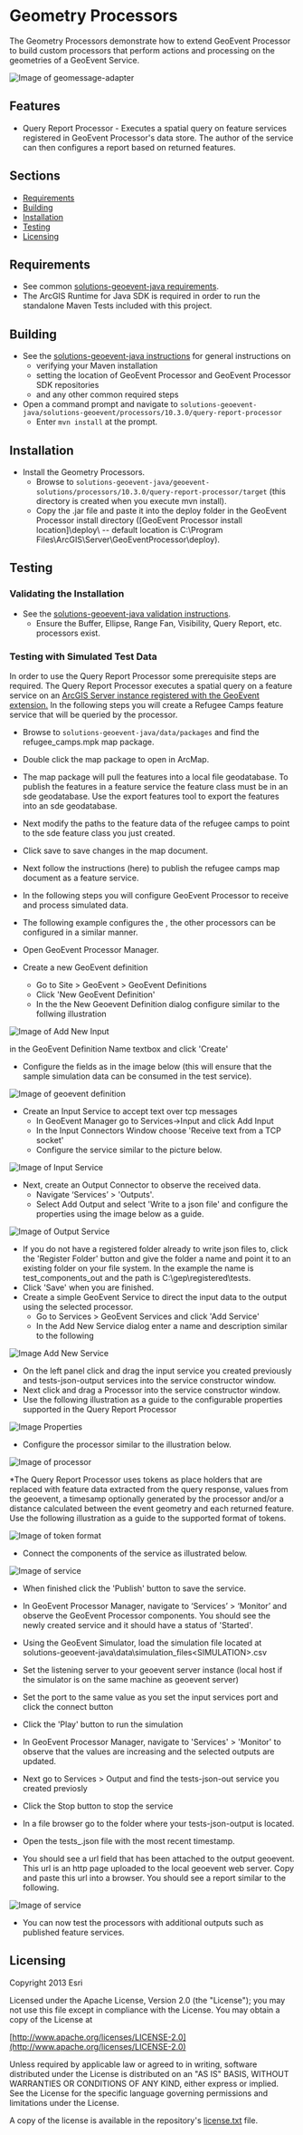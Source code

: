 # Geometry Processors

The Geometry Processors demonstrate how to extend GeoEvent Processor to build custom processors that perform actions and processing on the geometries of a GeoEvent Service.  

![Image of geomessage-adapter](doc/report.png)

## Features 

* Query Report Processor - Executes a spatial query on feature services registered in GeoEvent Processor's data store.  The author of the service can then configures a report based on returned features.

## Sections

* [Requirements](#requirements)
* [Building](#building)
* [Installation](#installation)
* [Testing](#testing)
* [Licensing](#licensing)

## Requirements

* See common [solutions-geoevent-java requirements](../../../README.md#requirements).
* The ArcGIS Runtime for Java SDK is required in order to run the standalone Maven Tests included with this project.

## Building 

* See the [solutions-geoevent-java instructions](../../../README.md#instructions) for general instructions on 
    * verifying your Maven installation
    * setting the location of GeoEvent Processor and GeoEvent Processor SDK repositories
    * and any other common required steps
* Open a command prompt and navigate to `solutions-geoevent-java/solutions-geoevent/processors/10.3.0/query-report-processor`
    * Enter `mvn install` at the prompt.

## Installation

* Install the Geometry Processors.
    * Browse to `solutions-geoevent-java/geoevent-solutions/processors/10.3.0/query-report-processor/target` (this directory is created when you execute mvn install).
    * Copy the .jar file and paste it into the deploy folder in the GeoEvent Processor install directory ([GeoEvent Processor install location]\deploy\ -- default location is C:\Program Files\ArcGIS\Server\GeoEventProcessor\deploy).

## Testing

### Validating the Installation
 
* See the [solutions-geoevent-java validation instructions](../../../../README.md#validating-install).
    * Ensure the Buffer, Ellipse, Range Fan, Visibility, Query Report, etc. processors exist.

### Testing with Simulated Test Data
In order to use the Query Report Processor some prerequisite steps are required.  The Query Report Processor executes a spatial query on a feature service on an [ArcGIS Server instance registered with the GeoEvent extension.](http://resources.arcgis.com/en/help/main/10.2/#/Managing_data_stores/0154000006m2000000/)  In the following steps you will create a Refugee Camps feature service that will be queried by the processor.
* Browse to `solutions-geoevent-java/data/packages` and find the refugee_camps.mpk map package.
* Double click the map package to open in ArcMap.
* The map package will pull the features into a local file geodatabase.  To publish the features in a feature service the feature class must be in an sde geodatabase.  Use the export features tool to export the features into an sde geodatabase.
* Next modify the paths to the feature data of the refugee camps to point to the sde feature class you just created.
* Click save to save changes in the map document.
* Next follow the instructions (here) to publish the refugee camps map document as a feature service.

* In the following steps you will configure GeoEvent Processor to receive and process simulated data.
* The following example configures the <PROCESSORNAME>, the other processors can be configured in a similar manner.

* Open GeoEvent Processor Manager.
* Create a new GeoEvent definition 
   * Go to Site > GeoEvent > GeoEvent Definitions
   * Click 'New GeoEvent Definition'
   * In the the New Geoevent Definition dialog configure similar to the follwing illustration

![Image of Add New Input](doc/add-new-def.png)

in the GeoEvent Definition Name textbox and click 'Create'
   * Configure the fields as in the image below (this will ensure that the sample simulation data can be consumed in the test service).
   
![Image of geoevent definition](doc/geoeventdefinition.png)

* Create an Input Service to accept text over tcp messages
   * In GeoEvent Manager go to Services->Input and click Add Input
   * In the Input Connectors Window choose 'Receive text from a TCP socket'
   * Configure the service similar to the picture below.

![Image of Input Service](doc/input-service.png)

* Next, create an Output Connector to observe the received data.
    * Navigate ‘Services’ > 'Outputs'.
    * Select Add Output and select 'Write to a json file' and configure the properties using the image below as a guide.
    
![Image of Output Service](doc/tests-json-output.png)

   * If you do not have a registered folder already to write json files to, click the 'Register Folder' button and give the folder a name and point it to an existing folder on your file system. In the example the name is test_components_out and the path is C:\gep\registered\tests.  
   * Click 'Save' when you are finished.
* Create a simple GeoEvent Service to direct the input data to the output using the selected processor.
   * Go to Services > GeoEvent Services and click 'Add Service'
   * In the Add New Service dialog enter a name and description similar to the following

![Image Add New Service](doc/add-geoevent-service.png)

   * On the left panel click and drag the input service you created previously and tests-json-output services into the service constructor window.
   * Next click and drag a Processor into the service constructor window.
   * Use the following illustration as a guide to the configurable properties supported in the Query Report Processor

![Image Properties](doc/properties.png)

   * Configure the processor similar to the illustration below.
   
![Image of processor](doc/configure.png)
   
   *The Query Report Processor uses tokens as place holders that are replaced with feature data extracted from the query response, values from the geoevent, a timesamp optionally generated by the processor and/or a distance calculated between the event geometry and each returned feature. Use the following illustration as a guide to the supported format of tokens.


![Image of token format](doc/token-format.png)


   * Connect the components of the service as illustrated below.

![Image of service](doc/test-service.png)

* When finished click the 'Publish' button to save the service.



* In GeoEvent Processor Manager, navigate to ‘Services’ > ‘Monitor’ and observe the GeoEvent Processor components. You should see the newly created service and it should have a status of 'Started'.

* Using the GeoEvent Simulator, load the simulation file located at  solutions-geoevent-java\data\simulation_files\<SIMULATION>.csv
* Set the listening server to your geoevent server instance (local host if the simulator is on the same machine as geoevent server)
* Set the port to the same value as you set the input services port and click the connect button
* Click the 'Play' button to run the simulation
* In GeoEvent Processor Manager, navigate to 'Services' > 'Monitor' to observe that the values are increasing and the selected outputs are updated. 
* Next go to Services > Output and find the tests-json-out service you created previosly
* Click the Stop button to stop the service
* In a file browser go to the folder where your tests-json-output is located.
* Open the tests_<timestamp>.json file with the most recent timestamp.
* You should see a url field that has been attached to the output geoevent.  This url is an http page uploaded to the local geoevent web server.  Copy and paste this url into a browser. You should see a report similar to the following.

![Image of service](doc/report.png)

* You can now test the processors with additional outputs such as published feature services.


## Licensing

Copyright 2013 Esri

Licensed under the Apache License, Version 2.0 (the "License");
you may not use this file except in compliance with the License.
You may obtain a copy of the License at

   [http://www.apache.org/licenses/LICENSE-2.0](http://www.apache.org/licenses/LICENSE-2.0)

Unless required by applicable law or agreed to in writing, software
distributed under the License is distributed on an "AS IS" BASIS,
WITHOUT WARRANTIES OR CONDITIONS OF ANY KIND, either express or implied.
See the License for the specific language governing permissions and
limitations under the License.

A copy of the license is available in the repository's
[license.txt](../../../license.txt) file.
